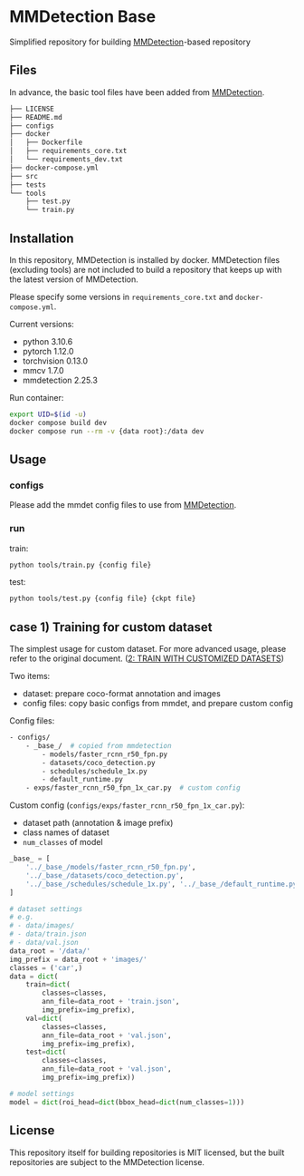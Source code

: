 # MMDetection Base

Simplified repository for building [MMDetection](https://github.com/open-mmlab/mmdetection)-based repository

## Files

In advance, the basic tool files have been added from [MMDetection](https://github.com/open-mmlab/mmdetection).

```bash
├── LICENSE
├── README.md
├── configs
├── docker
│   ├── Dockerfile
│   ├── requirements_core.txt
│   └── requirements_dev.txt
├── docker-compose.yml
├── src
├── tests
└── tools
    ├── test.py
    └── train.py
```

## Installation

In this repository, MMDetection is installed by docker. MMDetection files (excluding tools) are not included to build a repository that keeps up with the latest version of MMDetection.

Please specify some versions in `requirements_core.txt` and `docker-compose.yml`.

Current versions:

- python 3.10.6
- pytorch 1.12.0
- torchvision 0.13.0
- mmcv 1.7.0
- mmdetection 2.25.3

Run container:

```bash
export UID=$(id -u)
docker compose build dev
docker compose run --rm -v {data root}:/data dev
```

## Usage

### configs

Please add the mmdet config files to use from [MMDetection](https://github.com/open-mmlab/mmdetection).

### run

train:

```bash
python tools/train.py {config file}
```

test:

```bash
python tools/test.py {config file} {ckpt file}
```

## case 1) Training for custom dataset

The simplest usage for custom dataset. For more advanced usage, please refer to the original document. ([2: TRAIN WITH CUSTOMIZED DATASETS](https://mmdetection.readthedocs.io/en/v2.25.1/2_new_data_model.html#train-with-customized-datasets))

Two items:

- dataset: prepare coco-format annotation and images
- config files: copy basic configs from mmdet, and prepare custom config

Config files:

```bash
- configs/
    - _base_/  # copied from mmdetection
        - models/faster_rcnn_r50_fpn.py
        - datasets/coco_detection.py
        - schedules/schedule_1x.py
        - default_runtime.py
    - exps/faster_rcnn_r50_fpn_1x_car.py  # custom config
```

Custom config (`configs/exps/faster_rcnn_r50_fpn_1x_car.py`):

- dataset path (annotation & image prefix)
- class names of dataset
- `num_classes` of model

```python
_base_ = [
    '../_base_/models/faster_rcnn_r50_fpn.py',
    '../_base_/datasets/coco_detection.py',
    '../_base_/schedules/schedule_1x.py', '../_base_/default_runtime.py'
]

# dataset settings
# e.g.
# - data/images/
# - data/train.json
# - data/val.json
data_root = '/data/'
img_prefix = data_root + 'images/'
classes = ('car',)
data = dict(
    train=dict(
        classes=classes,
        ann_file=data_root + 'train.json',
        img_prefix=img_prefix),
    val=dict(
        classes=classes,
        ann_file=data_root + 'val.json',
        img_prefix=img_prefix),
    test=dict(
        classes=classes,
        ann_file=data_root + 'val.json',
        img_prefix=img_prefix))

# model settings
model = dict(roi_head=dict(bbox_head=dict(num_classes=1)))
```

## License

This repository itself for building repositories is MIT licensed, but the built repositories are subject to the MMDetection license.
